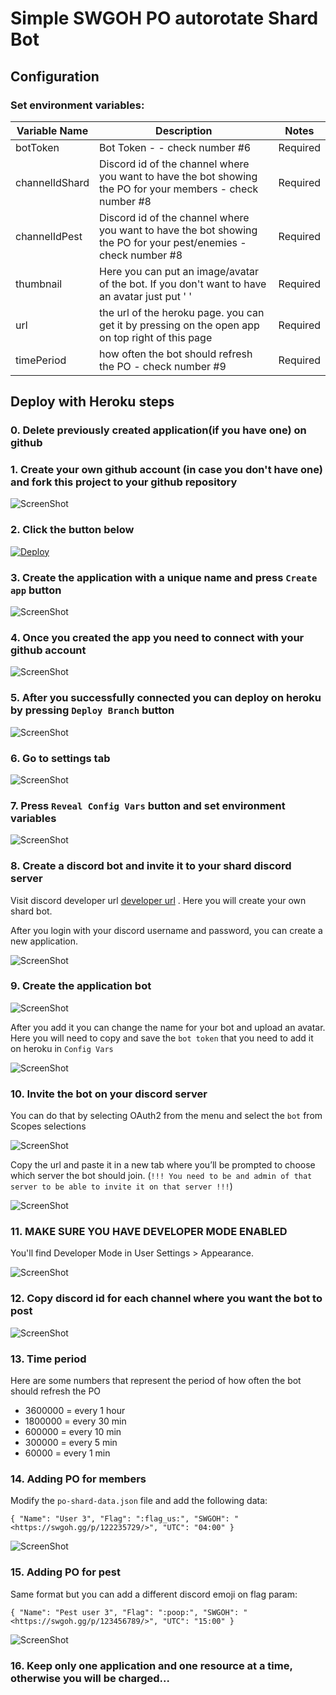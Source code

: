 # Simple SWGOH PO autorotate Shard Bot


## Configuration

### Set environment variables:


|Variable Name| Description                             | Notes |
|-------------|-----------------------------------------|------ |
|botToken | Bot Token  -  - check number #6      | Required|
|channelIdShard| Discord id of the channel where you want to have the bot showing the PO for your members - check number #8|  Required|
|channelIdPest| Discord id of the channel where you want to have the bot showing the PO for your pest/enemies - check number #8| Required|
|thumbnail | Here you can put an image/avatar of the bot. If you don't want to have an avatar just put ' '| Required|
|url | the url of the heroku page. you can get it by pressing on the open app on top right of this page| Required|
|timePeriod | how often the bot should refresh the PO - check number #9| Required|


## Deploy with Heroku steps
### 0. Delete previously created application(if you have one) on github

### 1. Create your own github account (in case you don't have one) and fork this project to your github repository

![ScreenShot](assets/fork-github-project.png)

### 2. Click the button below

[![Deploy](https://www.herokucdn.com/deploy/button.svg)](https://dashboard.heroku.com/new-app?template=)

### 3. Create the application with a unique name and press `Create app` button

![ScreenShot](assets/create-app.png)


### 4. Once you created the app you need to connect with your github account

![ScreenShot](assets/connect-to-github.png)

### 5. After you successfully connected you can deploy on heroku by pressing `Deploy Branch` button

![ScreenShot](assets/deploy-on-heroku.png)

### 6. Go to settings tab

![ScreenShot](assets/go-to-settings-tab.png)

### 7. Press `Reveal Config Vars` button and set environment variables

![ScreenShot](assets/set-env-variables.png)

### 8. Create a discord bot and invite it to your shard discord server

Visit discord developer url [developer url](https://discord.com/developers/applications) . Here you will create your own shard bot.

After you login with your discord username and password, you can create a new application.

![ScreenShot](assets/app-discord-create-new.png)

### 9. Create the application bot

![ScreenShot](assets/app-add-bot.png)

After you add it you can change the name for your bot and upload an avatar. Here you will need to copy and save the ``bot token`` that you need to add it on heroku in `Config Vars`

![ScreenShot](assets/app-add-bot-token.png)

### 10. Invite the bot on your discord server
You can do that by selecting OAuth2 from the menu and select the `bot` from Scopes selections

![ScreenShot](assets/setup-bot-on-discord-server.png)

Copy the url and paste it in a new tab where you’ll be prompted to choose which server the bot should join. 
(```!!! You need to be and admin of that server to be able to invite it on that server !!!```)

![ScreenShot](assets/add-bot-on-discord-server.png)

### 11. MAKE SURE YOU HAVE DEVELOPER MODE ENABLED
You'll find Developer Mode in User Settings > Appearance.

![ScreenShot](assets/discord-developer-mode.jpg)

### 12. Copy discord id for each channel where you want the bot to post

![ScreenShot](assets/discord-copy-id.png)

### 13. Time period
Here are some numbers that represent the period of how often the bot should refresh the PO

- 3600000 = every 1 hour
- 1800000 = every 30 min
- 600000 = every 10 min
- 300000 = every 5 min
- 60000 = every 1 min


### 14. Adding PO for members

Modify the ``po-shard-data.json`` file and add the following data:

``
  {
    "Name": "User 3",
    "Flag": ":flag_us:",
    "SWGOH": "<https://swgoh.gg/p/122235729/>",
    "UTC": "04:00"
  }
``

![ScreenShot](assets/working-bot.png)

### 15. Adding PO for pest

Same format but you can add a different discord emoji on flag param:

``
  {
    "Name": "Pest user 3",
    "Flag": ":poop:",
    "SWGOH": "<https://swgoh.gg/p/123456789/>",
    "UTC": "15:00"
  }
``

![ScreenShot](assets/working-pest-bot.png)

### 16. Keep only one application and one resource at a time, otherwise you will be charged...
